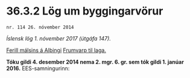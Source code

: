 # 36.3.2 Lög um byggingarvörur

`nr. 114 26. nóvember 2014`

_Íslensk lög 1. nóvember 2017 (útgáfa 147)._

[Ferill málsins á Alþingi](https://www.althingi.is/thingstorf/thingmalalistar-eftir-thingum/ferill/?ltg=144&mnr=54)
[Frumvarp til laga.](https://www.althingi.is/altext/144/s/0054.html)

**Tóku gildi 4. desember 2014 nema 2. mgr. 6. gr. sem tók gildi 1. janúar 2016.**
EES-samningurinn:

